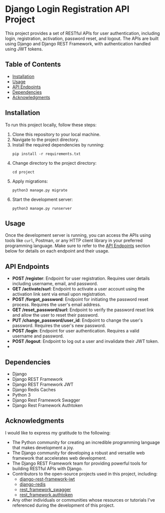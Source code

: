 # Django Login Registration API Project

This project provides a set of RESTful APIs for user authentication, including login, registration, activation, password reset, and logout. The APIs are built using Django and Django REST Framework, with authentication handled using JWT tokens.

## Table of Contents

- [Installation](#installation)
- [Usage](#usage)
- [API Endpoints](#api-endpoints)
- [Dependencies](#dependencies)
- [Acknowledgments](#acknowledgments)

## Installation

To run this project locally, follow these steps:

1. Clone this repository to your local machine.
2. Navigate to the project directory.
3. Install the required dependencies by running:
   ```
   pip install -r requirements.txt
   ```
4. Change directory to the project directory:
   ```
   cd project
   ```
5. Apply migrations:
   ```
   python3 manage.py migrate
   ```
6. Start the development server:
   ```
   python3 manage.py runserver
   ```

## Usage

Once the development server is running, you can access the APIs using tools like `curl`, Postman, or any HTTP client library in your preferred programming language. Make sure to refer to the [API Endpoints](#api-endpoints) section below for details on each endpoint and their usage.

## API Endpoints

- **POST /register**: Endpoint for user registration. Requires user details including username, email, and password.
- **GET /activate/surl**: Endpoint to activate a user account using the activation link sent via email upon registration.
- **POST /forgot_password**: Endpoint for initiating the password reset process. Requires the user's email address.
- **GET /reset_password/surl**: Endpoint to verify the password reset link and allow the user to reset their password.
- **PUT /change_password/user_id**: Endpoint to change the user's password. Requires the user's new password.
- **POST /login**: Endpoint for user authentication. Requires a valid username and password.
- **POST /logout**: Endpoint to log out a user and invalidate their JWT token.
- 
## Dependencies

- Django
- Django REST Framework
- Django REST Framework JWT
- Django Redis Caches
- Python 3
- Django Rest Framework Swagger
- Django Rest Framework Authtoken

## Acknowledgments

I would like to express my gratitude to the following:

- The Python community for creating an incredible programming language that makes development a joy.
- The Django community for developing a robust and versatile web framework that accelerates web development.
- The Django REST Framework team for providing powerful tools for building RESTful APIs with Django.
- Contributors to the open-source projects used in this project, including:
  - [django-rest-framework-jwt](https://github.com/jpadilla/django-rest-framework-jwt)
  - [django-redis](https://github.com/niwibe/django-redis)
  - [rest_framework_swagger](https://github.com/axnsan12/drf-yasg)
  - [rest_framework.authtoken](https://github.com/encode/django-rest-framework/blob/master/rest_framework/authtoken/)
- Any other individuals or communities whose resources or tutorials I've referenced during the development of this project.


